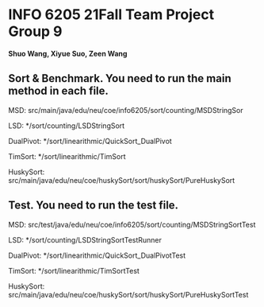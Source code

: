 # INFO 6205 21Fall Team Project Group 9
**Shuo Wang, Xiyue Suo, Zeen Wang**

## Sort & Benchmark. You need to run the main method in each file.

MSD: src/main/java/edu/neu/coe/info6205/sort/counting/MSDStringSor

LSD: */sort/counting/LSDStringSort

DualPivot: */sort/linearithmic/QuickSort_DualPivot

TimSort: */sort/linearithmic/TimSort

HuskySort: src/main/java/edu/neu/coe/huskySort/sort/huskySort/PureHuskySort

## Test. You need to run the test file.

MSD: src/test/java/edu/neu/coe/info6205/sort/counting/MSDStringSortTest

LSD: */sort/counting/LSDStringSortTestRunner

DualPivot: */sort/linearithmic/QuickSort_DualPivotTest

TimSort: */sort/linearithmic/TimSortTest

HuskySort: src/main/java/edu/neu/coe/huskySort/sort/huskySort/PureHuskySortTest
